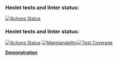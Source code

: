 ### Hexlet tests and linter status:
[![Actions Status](https://github.com/hexlet-code/frontend-project-11/actions/workflows/hexlet-check.yml/badge.svg)](https://github.com/hexlet-code/frontend-project-11/actions)


### Hexlet tests and linter status:
[![Actions Status](https://github.com/hexlet-code/frontend-project-11/actions/workflows/hexlet-check.yml/badge.svg)](https://github.com/hexlet-code/frontend-project-11/actions)  [![Maintainability](https://api.codeclimate.com/v1/badges/ca065380da07e0794c35/maintainability)](https://codeclimate.com/github/hexlet-code/frontend-project-11/maintainability)[![Test Coverage](https://api.codeclimate.com/v1/badges/ca065380da07e0794c35/test_coverage)](https://codeclimate.com/github/hexlet-code/frontend-project-11/test_coverage)

**[Demonstration](https://frontend-project-11-two-eosin.vercel.app/)**